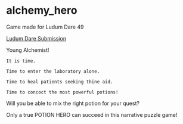 # alchemy_hero
Game made for Ludum Dare 49

[Ludum Dare Submission](https://ldjam.com/events/ludum-dare/49/potion-hero-alchemist-after-dark)

Young Alchemist!

    It is time.

    Time to enter the laboratory alone.

    Time to heal patients seeking thine aid.

    Time to concoct the most powerful potions!

Will you be able to mix the right potion for your quest?

Only a true POTION HERO can succeed in this narrative puzzle game!
